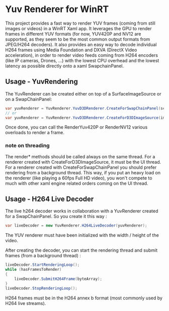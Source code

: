 # Yuv Renderer for WinRT

This project provides a fast way to render YUV frames (coming from still images or videos) in a WinRT Xaml app.
It leverages the GPU to render frames in different YUV formats (for now, YUV420P and NV12 are supported, as they seem to be the most common output formats from JPEG/H264 decoders).
It also provides an easy way to decode individual H264 frames using Media Foundation and DXVA (DirectX Video acceleration), in order to render video feeds coming from H264 encoders (like IP cameras, Drones, ...) with the lowest CPU overhead and the lowest latency as possible directly onto a xaml SwapchainPanel.

## Usage - YuvRendering

The YuvRenderer can be created either on top of a SurfaceImageSource or on a SwapChainPanel:
```C#
var yuvRenderer = YuvRenderer.YuvD3DRenderer.CreateForSwapChainPanel(scPanel, sourceWidth, sourceHeight, YuvRenderer.StretchMode.Uniform);
// or
var yuvRenderer = YuvRenderer.YuvD3DRenderer.CreateForD3DImageSource(imgSourceHeight, imgSourceWidth, imgSourceHeight, sourceWidth, sourceHeight, YuvRenderer.StretchMode.Uniform);
```
Once done, you can call the RenderYuv420P or RenderNV12 various overloads to render a frame.

### note on threading
The render* methods should be called always on the same thread. For a renderer created with CreateForD3DImageSource, it must be the UI thread.
For a renderer created with CreateForSwapChainPanel you should prefer rendering from a background thread. This way, if you put an heavy load on the renderer (like playing a 60fps Full HD video), you won't compete to much with other xaml engine related orders coming on the UI thread.

## Usage - H264 Live Decoder
The live h264 decoder works in collaboration with a YuvRenderer created for a SwapChainPanel.
So you create it this way :
```C#
var liveDecoder = new YuvRenderer.H264LiveDecoder(yuvRenderer);
```
The YUV renderer must have been initialized with the width / height of the video.

After creating the decoder, you can start the rendering thread and submit frames (from a background thread) :

```C#
liveDecoder.StartRenderingLoop();
while (hasFramesToRender)
{
	liveDecoder.SubmitH264Frame(byteArray);
}
liveDecoder.StopRenderingLoop();
```
H264 frames must be in the H264 annex b format (most commonly used by H264 live streams).
